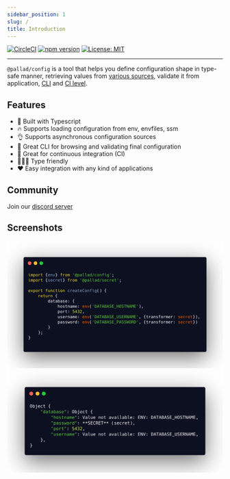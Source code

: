 ```yaml
---
sidebar_position: 1 
slug: / 
title: Introduction
---
```


[![CircleCI](https://circleci.com/gh/pallad-ts/config/tree/master.svg?style=svg)](https://circleci.com/gh/pallad-ts/config/tree/master)
[![npm version](https://badge.fury.io/js/@pallad%2Fconfig.svg)](https://badge.fury.io/js/@pallad%2Fconfig)
[![License: MIT](https://img.shields.io/badge/License-MIT-green.svg)](https://opensource.org/licenses/MIT)

---
`@pallad/config` is a tool that helps you define configuration shape in type-safe manner, retrieving values
from [various sources](./providers), validate it from application, [CLI](./cli)
and [CI level](./guides/validation-from-ci).

## Features

* 👷 Built with Typescript
* 🔥 Supports loading configuration from env, envfiles, ssm
* 👌 Supports asynchronous configuration sources
* 👀 Great CLI for browsing and validating final configuration
* 👶 Great for continuous integration (CI)
* 🧑‍🤝‍🧑 Type friendly
* ❤️ Easy integration with any kind of applications

## Community

Join our [discord server](https://discord.gg/KCvnfzhNAq)

## Screenshots
![Code](./assets/code.png)
![Shell](./assets/shell.png)
